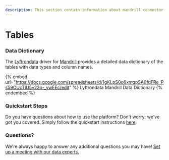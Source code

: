```yaml
---
description: This section contain information about mandrill connector tables information
---
```


# Tables

### Data Dictionary

The [Lyftrondata](https://www.lyftrondata.com/) driver for [Mandrill](https://www.lyftrondata.com/integration/business-analytics/mandrill//)[ ](https://www.lyftrondata.com/integration/mandrill/)provides a detailed data dictionary of the tables with data types and column names.

{% embed url="https://docs.google.com/spreadsheets/d/1gKLpS0o6xmqpSA0fqFRe_Ps59OUcTIU5v23n-_ywEEc/edit" %}
Lyftrondata Mandrill Data Dictionary
{% endembed %}

### Quickstart Steps

Do you have questions about how to use the platform? Don't worry; we've got you covered. Simply follow the quickstart instructions [here](../README.md).

### Questions? <a href="#questions" id="questions"></a>

We're always happy to answer any additional questions you may have! [Set up a meeting with our data experts.](https://www.lyftrondata.com/book-a-meeting/)

